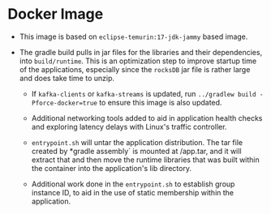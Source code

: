 # Docker Image

* This image is based on `eclipse-temurin:17-jdk-jammy` based image.

* The gradle build pulls in jar files for the libraries and their dependencies, into `build/runtime`. This is an optimization
step to improve startup time of the applications, especially since the `rocksDB` jar file is rather large and does take time
to unzip. 

  * If `kafka-clients` or `kafka-streams` is updated, run `../gradlew build -Pforce-docker=true` to ensure this image is also updated.

  * Additional networking tools added to aid in application health checks and exploring latency delays with Linux's traffic controller.

  * `entrypoint.sh` will untar the application distribution. The tar file created by *gradle assembly` is mounted at /app.tar, and
  it will extract that and then move the runtime libraries that was built within the container into the application's lib directory.

  * Additional work done in the `entrypoint.sh` to establish group instance ID, to aid in the use of static membership within the application.
  